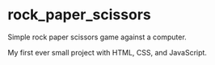 # rock_paper_scissors
Simple rock paper scissors game against a computer.

My first ever small project with HTML, CSS, and JavaScript.
